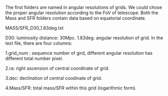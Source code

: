 The first folders are named in angular resolutions of grids. We could chose the proper angular resolution according to the FoV of telescope.
Both the Mass and SFR folders contain data based on equatorial coordinate. 

MASS/SFR_D30_1.83deg.txt

D30: luminosity distance: 30Mpc.
1.83deg: angular resolution of grid.
In the text file, there are four columns: 

1.grid_num : sequence number of gird, different angular resolution has different total number pixel.

2.ra: right ascension of central coordinate of grid.

3.dec: declination of central coodinate of grid.

4.Mass/SFR: total mass/SFR within this grid (logarithmic form).


